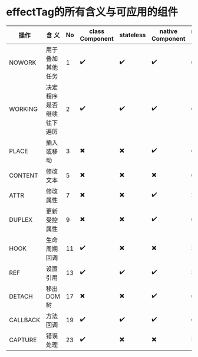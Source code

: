 
# effectTag的所有含义与可应用的组件

| 操作       | 含 义          | No  | class Component | stateless | native Component | native text |
|----------|--------------|-----|-----------------|-----------|------------------|-------------|
| NOWORK   | 用于叠加其他任务     | 1   | ✔️              | ✔️        | ✔️               | ✔️          |
| WORKING  | 决定程序是否继续往下遍历 | 2   | ✔️              | ✔️        | ✔️               | ✔️          |
| PLACE    | 插入或移动        | 3   | ✖️              | ✖️        | ✔️               | ✔️          |
| CONTENT  | 修改文本         | 5   | ✖️              | ✖️        | ✖️               | ✔️          |
| ATTR     | 修改属性         | 7   | ✖️              | ✖️        | ✔️               | ✖️          |
| DUPLEX   | 更新受控属性       | 9   | ✖️              | ✖️        | ✔️               | ✔️          |
| HOOK     | 生命周期回调       | 11  | ✔️              | ✖️        | ✖️               | ✖️          |
| REF      | 设置引用         | 13  | ✔️              | ✔️        | ✔️               | ✖️          |
| DETACH   | 移出DOM树       | 17  | ✖️              | ✖️        | ✔️               | ✔️          |
| CALLBACK | 方法回调         | 19  | ✔️              | ✔️        | ✔️               | ✔️          |
| CAPTURE  | 错误处理         | 23  | ✔️              | ✖️        | ✖️               | ✖️          |


